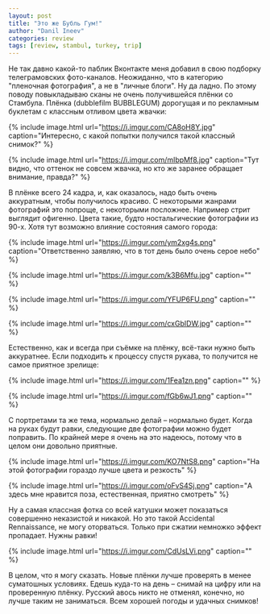 ```yaml
---
layout: post
title: "Это же Бубль Гум!"
author: "Danil Ineev"
categories: review
tags: [review, stambul, turkey, trip]
---
```


Не так давно какой-то паблик Вконтакте меня добавил в свою подборку телеграмовских фото-каналов. Неожиданно, что в категорию "пленочная фотография", а не в "личные блоги". Ну да ладно. По этому поводу повыкладываю сканы не очень получившейся плёнки со Стамбула. Плёнка (dubblefilm BUBBLEGUM) дорогущая и по рекламным буклетам с классным отливом цвета жвачки:

{% include image.html url="https://i.imgur.com/CA8oH8Y.jpg" caption="Интересно, с какой попытки получился такой классный снимок?" %}

{% include image.html url="https://i.imgur.com/mIbpMf8.jpg" caption="Тут видно, что оттенок не совсем жвачка, но кто же заранее обращает внимание, правда?" %}

В плёнке всего 24 кадра, и, как оказалось, надо быть очень аккуратным, чтобы получилось красиво. С некоторыми жанрами фотографий это попроще, с некоторыми посложнее. Например стрит выглядит офигенно. Цвета такие, будто ностальгические фотографии из 90-х. Хотя тут возможно влияние состояния самого города:

{% include image.html url="https://i.imgur.com/ym2xg4s.png" caption="Ответственно заявляю, что в тот день было очень серое небо" %}

{% include image.html url="https://i.imgur.com/k3B6Mfu.jpg" caption="" %}

{% include image.html url="https://i.imgur.com/YFUP6FU.png" caption="" %}

{% include image.html url="https://i.imgur.com/cxGbIDW.jpg" caption="" %}


Естественно, как и всегда при съёмке на плёнку, всё-таки нужно быть аккуратнее. Если подходить к процессу спустя рукава, то получится не самое приятное зрелище:

{% include image.html url="https://i.imgur.com/1Fea1zn.png" caption="" %}

{% include image.html url="https://i.imgur.com/fGb6wJ1.png" caption="" %}

С портретами та же тема, нормально делай – нормально будет. Когда на руках будут равки, следующие две фотографии можно будет поправить. По крайней мере я очень на это надеюсь, потому что в целом они довольно приятные. 

{% include image.html url="https://i.imgur.com/KO7NtS8.png" caption="На этой фотографии гораздо лучше цвета и резкость" %}

{% include image.html url="https://i.imgur.com/oFvS4Sj.png" caption="А здесь мне нравится поза, естественная, приятно смотреть" %}

Ну а самая классная фотка со всей катушки может показаться совершенно неказистой и никакой. Но это такой Accidental Rennaissance, не могу оторваться. Только при сжатии немножко эффект пропадает. Нужны равки!

{% include image.html url="https://i.imgur.com/CdUsLVi.png" caption="" %}

В целом, что я могу сказать. Новые плёнки лучше проверять в менее суматошных условиях. Едешь куда-то на день – снимай на цифру или на проверенную плёнку. Русский авось никто не отменял, конечно, но лучше таким не заниматься. Всем хорошей погоды и удачных снимков!